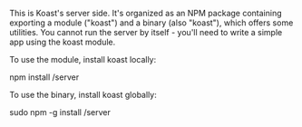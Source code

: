 This is Koast's server side. It's organized as an NPM package containing
exporting a module ("koast") and a binary (also "koast"), which offers some
utilities. You cannot run the server by itself - you'll need to write a simple
app using the koast module.

To use the module, install koast locally:

  npm install <path-to-koast-repo>/server

To use the binary, install koast globally:

  sudo npm -g install <path-to-koast-repo>/server
